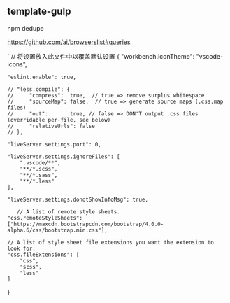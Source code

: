 ## template-gulp

npm dedupe

https://github.com/ai/browserslist#queries

`
// 将设置放入此文件中以覆盖默认设置
{
    "workbench.iconTheme": "vscode-icons",

    "eslint.enable": true,
    
    // "less.compile": {
    //     "compress":  true,  // true => remove surplus whitespace
    //     "sourceMap": false,  // true => generate source maps (.css.map files)
    //     "out":       true, // false => DON'T output .css files (overridable per-file, see below)
    //     "relativeUrls": false
    // },

    "liveServer.settings.port": 0,

    "liveServer.settings.ignoreFiles": [
        ".vscode/**",
        "**/*.scss",
        "**/*.sass",
        "**/*.less"
    ],

    "liveServer.settings.donotShowInfoMsg": true,

       // A list of remote style sheets.
    "css.remoteStyleSheets": ["https://maxcdn.bootstrapcdn.com/bootstrap/4.0.0-alpha.6/css/bootstrap.min.css"],

    // A list of style sheet file extensions you want the extension to look for.
    "css.fileExtensions": [
        "css",
        "scss",
        "less"
    ]
}
`